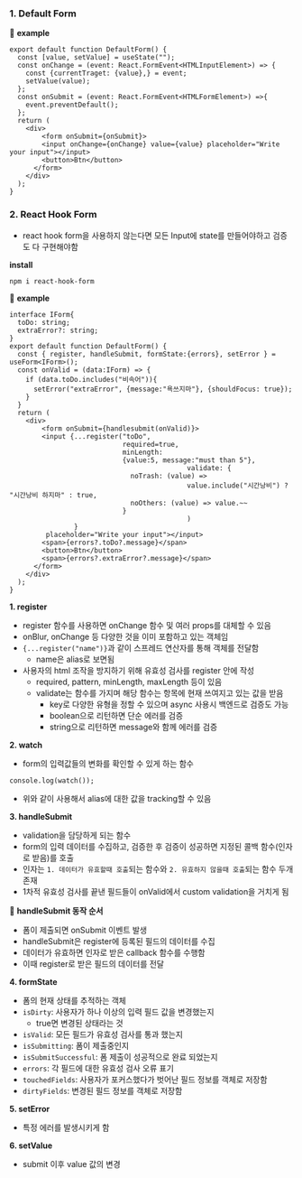 ### 1. Default Form

🌈  **example**

```tsx
export default function DefaultForm() {
  const [value, setValue] = useState("");
  const onChange = (event: React.FormEvent<HTMLInputElement>) => {
    const {currentTraget: {value},} = event;
    setValue(value);
  };
  const onSubmit = (event: React.FormEvent<HTMLFormElement>) =>{
    event.preventDefault();
  };
  return (
  	<div>
    	<form onSubmit={onSubmit}>
      	<input onChange={onChange} value={value} placeholder="Write your input"></input>
        <button>Btn</button>
      </form>
    </div>
  );
}
```



### 2. React Hook Form

- react hook form을 사용하지 않는다면 모든 Input에 state를 만들어야하고 검증도 다 구현해야함

**install** 

```
npm i react-hook-form
```

🌈  **example**

```tsx
interface IForm{
  toDo: string;
  extraError?: string;
}
export default function DefaultForm() {
  const { register, handleSubmit, formState:{errors}, setError } = useForm<IForm>();
  const onValid = (data:IForm) => {
    if (data.toDo.includes("비속어")){
      setError("extraError", {message:"욕쓰지마"}, {shouldFocus: true});
    }
  }
  return (
  	<div>
    	<form onSubmit={handlesubmit(onValid)}>
      	<input {...register("toDo", 
                            required=true, 
                            minLength: 
                            {value:5, message:"must than 5"},
            								validate: {
                              noTrash: (value) => 
                              				value.include("시간낭비") ? "시간낭비 하지마" : true,
                              noOthers: (value) => value.~~
                            }
          									)
          		} 
         placeholder="Write your input"></input>
        <span>{errors?.toDo?.message}</span>
        <button>Btn</button>
        <span>{errors?.extraError?.message}</span>
      </form>
    </div>
  );
}
```

**1. register**

- register 함수를 사용하면 onChange 함수 및 여러 props를 대체할 수 있음
- onBlur, onChange 등 다양한 것을 이미 포함하고 있는 객체임
- `{...register("name")}`과 같이 스프레드 연산자를 통해 객체를 전달함
  - name은 alias로 보면됨
- 사용자의 html 조작을 방지하기 위해 유효성 검사를  register 안에 작성
  - required, pattern, minLength, maxLength 등이 있음
  - validate는 함수를 가지며 해당 함수는 항목에 현재 쓰여지고 있는 값을 받음
    - key로 다양한 유형을 정할 수 있으며 async 사용시 백엔드로 검증도 가능
    - boolean으로 리턴하면 단순 에러를 검증
    - string으로 리턴하면 message와 함께 에러를 검증


**2. watch**

- form의 입력값들의 변화를 확인할 수 있게 하는 함수

```
console.log(watch());
```

- 위와 같이 사용해서 alias에 대한 값을 tracking할 수 있음

**3. handleSubmit**

- validation을 담당하게 되는 함수
- form의 입력 데이터를 수집하고, 검증한 후 검증이 성공하면 지정된 콜백 함수(인자로 받음)를 호출
- 인자는 `1. 데이터가 유효할때 호출`되는 함수와 `2. 유효하지 않을때 호출`되는 함수 두개 존재
- 1차적 유효성 검사를 끝낸 필드들이 onValid에서 custom validation을 거치게 됨

📍 **handleSubmit 동작 순서**

- 폼이 제출되면 onSubmit 이벤트 발생
- handleSubmit은 register에 등록된 필드의 데이터를 수집
- 데이터가 유효하면 인자로 받은 callback 함수를 수행함
- 이때 register로 받은 필드의 데이터를 전달

**4. formState**

- 폼의 현재 상태를 추적하는 객체
- `isDirty`: 사용자가 하나 이상의 입력 필드 값을 변경했는지
  - true면 변경된 상태라는 것
- `isValid`: 모든 필드가 유효성 검사를 통과 했는지
- `isSubmitting`: 폼이 제출중인지
- `isSubmitSuccessful`: 폼 제출이 성공적으로 완료 되었는지
- `errors`: 각 필드에 대한 유효성 검사 오류 표기
- `touchedFields`: 사용자가 포커스했다가 벗어난 필드 정보를 객체로 저장함
- `dirtyFields`: 변경된 필드 정보를 객체로 저장함

**5. setError**

- 특정 에러를 발생시키게 함

**6. setValue**

- submit 이후 value 값의 변경





